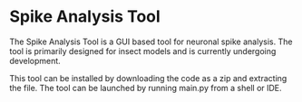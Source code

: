 # Spike Analysis Tool

The Spike Analysis Tool is a GUI based tool for neuronal spike analysis.
The tool is primarily designed for insect models and is currently undergoing development.

This tool can be installed by downloading the code as a zip and extracting the file. The tool can be launched by running main.py from a shell or IDE.
